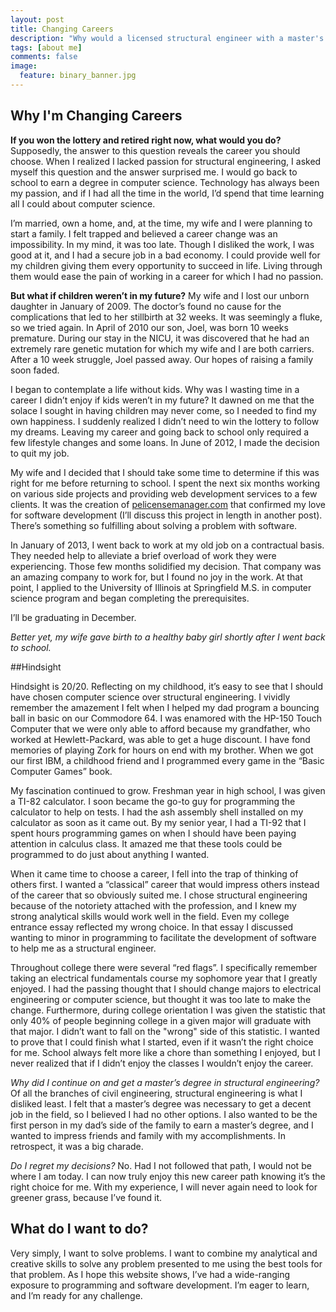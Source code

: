 ```yaml
---
layout: post
title: Changing Careers
description: "Why would a licensed structural engineer with a master's degree change careers?"
tags: [about me]
comments: false
image:
  feature: binary_banner.jpg
---
```

## Why I'm Changing Careers

**If you won the lottery and retired right now, what would you do?** Supposedly, the answer to this question reveals the career you should choose. When I realized I lacked passion for structural engineering, I asked myself this question and the answer surprised me. I would go back to school to earn a degree in computer science. Technology has always been my passion, and if I had all the time in the world, I’d spend that time learning all I could about computer science.  

I’m married, own a home, and, at the time, my wife and I were planning to start a family. I felt trapped and believed a career change was an impossibility. In my mind, it was too late. Though I disliked the work, I was good at it, and I had a secure job in a bad economy. I could provide well for my children giving them every opportunity to succeed in life. Living through them would ease the pain of working in a career for which I had no passion.

**But what if children weren’t in my future?** My wife and I lost our unborn daughter in January of 2009. The doctor’s found no cause for the complications that led to her stillbirth at 32 weeks. It was seemingly a fluke, so we tried again. In April of 2010 our son, Joel, was born 10 weeks premature. During our stay in the NICU, it was discovered that he had an extremely rare genetic mutation for which my wife and I are both carriers. After a 10 week struggle, Joel passed away.  Our hopes of raising a family soon faded.

I began to contemplate a life without kids. Why was I wasting time in a career I didn’t enjoy if kids weren’t in my future? It dawned on me that the solace I sought in having children may never come, so I needed to find my own happiness. I suddenly realized I didn’t need to win the lottery to follow my dreams. Leaving my career and going back to school only required a few lifestyle changes and some loans. In June of 2012, I made the decision to quit my job.

My wife and I decided that I should take some time to determine if this was right for me before returning to school. I spent the next six months working on various side projects and providing web development services to a few clients. It was the creation of [pelicensemanager.com](http://www.pelicensemanager.com) that confirmed my love for software development (I’ll discuss this project in length in another post). There’s something so fulfilling about solving a problem with software.

In January of 2013, I went back to work at my old job on a contractual basis. They needed help to alleviate a brief overload of work they were experiencing. Those few months solidified my decision. That company was an amazing company to work for, but I found no joy in the work. At that point, I applied to the University of Illinois at Springfield M.S. in computer science program and began completing the prerequisites.

I’ll be graduating in December.

*Better yet, my wife gave birth to a healthy baby girl shortly after I went back to school.*

##Hindsight

Hindsight is 20/20. Reflecting on my childhood, it’s easy to see that I should have chosen computer science over structural engineering. I vividly remember the amazement I felt when I helped my dad program a bouncing ball in basic on our Commodore 64. I was enamored with the HP-150 Touch Computer that we were only able to afford because my grandfather, who worked at Hewlett-Packard, was able to get a huge discount. I have fond memories of playing Zork for hours on end with my brother. When we got our first IBM, a childhood friend and I programmed every game in the “Basic Computer Games” book.

My fascination continued to grow. Freshman year in high school, I was given a TI-82 calculator. I soon became the go-to guy for programming the calculator to help on tests. I had the ash assembly shell installed on my calculator as soon as it came out. By my senior year, I had a TI-92 that I spent hours programming games on when I should have been paying attention in calculus class. It amazed me that these tools could be programmed to do just about anything I wanted.

When it came time to choose a career, I fell into the trap of thinking of others first. I wanted a “classical” career that would impress others instead of the career that so obviously suited me. I chose structural engineering because of the notoriety attached with the profession, and I knew my strong analytical skills would work well in the field. Even my college entrance essay reflected my wrong choice. In that essay I discussed wanting to minor in programming to facilitate the development of software to help me as a structural engineer.

Throughout college there were several “red flags”. I specifically remember taking an electrical fundamentals course my sophomore year that I greatly enjoyed.  I had the passing thought that I should change majors to electrical engineering or computer science, but thought it was too late to make the change. Furthermore, during college orientation I was given the statistic that only 40% of people beginning college in a given major will graduate with that major. I didn’t want to fall on the "wrong" side of this statistic. I wanted to prove that I could finish what I started, even if it wasn’t the right choice for me. School always felt more like a chore than something I enjoyed, but I never realized that if I didn’t enjoy the classes I wouldn’t enjoy the career.

*Why did I continue on and get a master’s degree in structural engineering?* Of all the branches of civil engineering, structural engineering is what I disliked least. I felt that a master’s degree was necessary to get a decent job in the field, so I believed I had no other options. I also wanted to be the first person in my dad’s side of the family to earn a master’s degree, and I wanted to impress friends and family with my accomplishments. In retrospect, it was a big charade.

*Do I regret my decisions?* No. Had I not followed that path, I would not be where I am today. I can now truly enjoy this new career path knowing it’s the right choice for me. With my experience, I will never again need to look for greener grass, because I’ve found it.

## What do I want to do?

Very simply, I want to solve problems. I want to combine my analytical and creative skills to solve any problem presented to me using the best tools for that problem. As I hope this website shows, I’ve had a wide-ranging exposure to programming and software development. I’m eager to learn, and I’m ready for any challenge.

